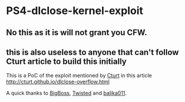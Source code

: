 # PS4-dlclose-kernel-exploit

## **No this as it is will not grant you CFW.**
## **this is also useless to anyone that can't follow Cturt article to build this initially**


This is a PoC of the exploit mentioned by [Cturt](https://github.com/CTurt) in this article http://cturt.github.io/dlclose-overflow.html

A quick thanks to [BigBoss](https://github.com/psxdev), [Twisted](https://twitter.com/twist3d89) and [balika011](https://twitter.com/_balika011_).
